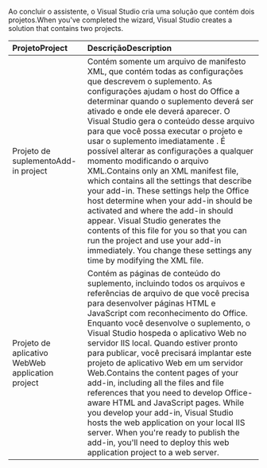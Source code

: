 <span data-ttu-id="dcc24-101">Ao concluir o assistente, o Visual Studio cria uma solução que contém dois projetos.</span><span class="sxs-lookup"><span data-stu-id="dcc24-101">When you've completed the wizard, Visual Studio creates a solution that contains two projects.</span></span>

|<span data-ttu-id="dcc24-102">**Projeto**</span><span class="sxs-lookup"><span data-stu-id="dcc24-102">**Project**</span></span>|<span data-ttu-id="dcc24-103">**Descrição**</span><span class="sxs-lookup"><span data-stu-id="dcc24-103">**Description**</span></span>|
|:-----|:-----|
|<span data-ttu-id="dcc24-104">Projeto de suplemento</span><span class="sxs-lookup"><span data-stu-id="dcc24-104">Add-in project</span></span>|<span data-ttu-id="dcc24-p101">Contém somente um arquivo de manifesto XML, que contém todas as configurações que descrevem o suplemento. As configurações ajudam o host do Office a determinar quando o suplemento deverá ser ativado e onde ele deverá aparecer. O Visual Studio gera o conteúdo desse arquivo para que você possa executar o projeto e usar o suplemento imediatamente . É possível alterar as configurações a qualquer momento modificando o arquivo XML.</span><span class="sxs-lookup"><span data-stu-id="dcc24-p101">Contains only an XML manifest file, which contains all the settings that describe your add-in. These settings help the Office host determine when your add-in should be activated and where the add-in should appear. Visual Studio generates the contents of this file for you so that you can run the project and use your add-in immediately. You change these settings any time by modifying the XML file.</span></span>|
|<span data-ttu-id="dcc24-109">Projeto de aplicativo Web</span><span class="sxs-lookup"><span data-stu-id="dcc24-109">Web application project</span></span>|<span data-ttu-id="dcc24-p102">Contém as páginas de conteúdo do suplemento, incluindo todos os arquivos e referências de arquivo de que você precisa para desenvolver páginas HTML e JavaScript com reconhecimento do Office. Enquanto você desenvolve o suplemento, o Visual Studio hospeda o aplicativo Web no servidor IIS local. Quando estiver pronto para publicar, você precisará implantar este projeto de aplicativo Web em um servidor Web.</span><span class="sxs-lookup"><span data-stu-id="dcc24-p102">Contains the content pages of your add-in, including all the files and file references that you need to develop Office-aware HTML and JavaScript pages. While you develop your add-in, Visual Studio hosts the web application on your local IIS server. When you're ready to publish the add-in, you'll need to deploy this web application project to a web server.</span></span>|